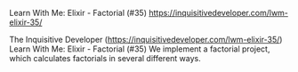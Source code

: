 
Learn With Me: Elixir - Factorial (#35)
https://inquisitivedeveloper.com/lwm-elixir-35/

The Inquisitive Developer (https://inquisitivedeveloper.com/lwm-elixir-35/)
Learn With Me: Elixir - Factorial (#35)
We implement a factorial project, which calculates factorials in several different ways.

